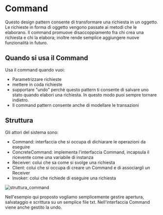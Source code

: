 # Command
Questo design pattern consente di transformare una richiesta in un oggetto.
Le richieste in forma di oggetto vengono passate ai metodi che le elaborano.
Il command promuove disaccoppiamento fra chi crea una richiesta e chi la elabora; inoltre rende semplice
aggiungere nuove funzionalità in futuro.

## Quando si usa il Command
Usa il command quando vuoi:

- Parametrizzare richieste 
- mettere in coda richieste
- supportare "undo" perchè questo pattern ti consente di salvare uno stato quando elabori una richiesta. In questo modo puoi sempre tornare indietro.
- Il command pattern consente anche di modellare le transazioni

## Struttura
Gli attori del sistema sono:
- Command: interfaccia che si occupa di dichiarare le operazioni da eseguire
- ConcreteCommand: implementa l'interfaccia Command, incapsula il ricevente come una variabile di instanza
- Receiver: colui che sa come si svolge una richiesta
- Client: colui che si occupa di creare un Command e di associargli un Receiver
- Invoker: colui che richiede di eseguire una richiesta

![struttura_command](https://github.com/leotodisco/Design-Patterns/assets/80098232/c9a0cfca-ab1a-4727-9df4-f01a4085a475)


Nell'esempio qui proposto vogliamo semplicemente gestire apertura, salvataggio e scrittura su un semplice file txt.
Nell'interfaccia Command viene anche gestito la undo.


